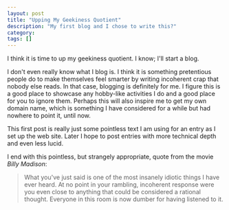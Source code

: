 ```yaml
---
layout: post
title: "Upping My Geekiness Quotient"
description: "My first blog and I chose to write this?"
category: 
tags: []
---
```


I think it is time to up my geekiness quotient.  I know; I'll start a blog.

I don't even really know what I blog is.  I think it is something
pretentious people do to make themselves feel smarter by writing incoherent
crap that nobody else reads.  In that case, blogging is definitely for me.
I figure this is a good place to showcase any hobby-like activities I do
and a good place for you to ignore them.  Perhaps this will also inspire me
to get my own domain name, which is something I have considered for a while
but had nowhere to point it, until now.

This first post is really just some pointless text I am using for an entry
as I set up the web site.  Later I hope to post entries with more technical
depth and even less lucid.

I end with this pointless, but strangely appropriate, quote from the movie
_Billy Madison_:

> What you've just said is one of the most insanely idiotic things I have
> ever heard. At no point in your rambling, incoherent response were you
> even close to anything that could be considered a rational
> thought. Everyone in this room is now dumber for having listened to it.
